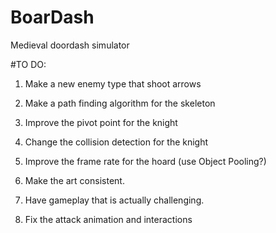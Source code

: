 # BoarDash
Medieval doordash simulator


#TO DO:
1) Make a new enemy type that shoot arrows
2) Make a path finding algorithm for the skeleton
3) Improve the pivot point for the knight
4) Change the collision detection for the knight

5) Improve the frame rate for the hoard (use Object Pooling?)
6) Make the art consistent.
7) Have gameplay that is actually challenging.
8) Fix the attack animation and interactions